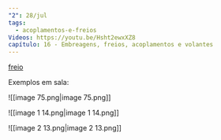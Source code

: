 ```yaml
---
"2": 28/jul
tags:
  - acoplamentos-e-freios
Videos: https://youtu.be/Hsht2ewxXZ8
capítulo: 16 - Embreagens, freios, acoplamentos e volantes
---
```

[freio](https://1drv.ms/u/s!AmfyGvdmTYongvZwoUF5axXFmulPKw?e=C8SE4k)

Exemplos em sala:

  

![[image 75.png|image 75.png]]

![[image 1 14.png|image 1 14.png]]

![[image 2 13.png|image 2 13.png]]